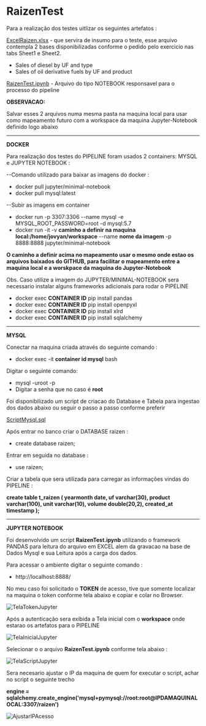 # RaizenTest

Para a realização dos testes uitlizar os seguintes artefatos :

[ExcelRaizen.xlsx](https://github.com/carloscmattins/RaizenTest/blob/main/ExcelRaizen.xlsx) - que servira de insumo para o teste, esse arquivo contempla 2 bases disponibilizadas conforme o pedido pelo exercicio nas tabs Sheet1 e Sheet2.

* Sales of diesel by UF and type
* Sales of oil derivative fuels by UF and product


[RaizenTest.ipynb](https://github.com/carloscmattins/RaizenTest/blob/main/RaizenTest.ipynb) - Arquivo do tipo NOTEBOOK responsavel para o processo do pipeline


<b>OBSERVACAO: </b>

Salvar esses 2 arquivos numa mesma pasta na maquina local para usar como mapeamento futuro com a workspace da maquina Jupyter-Notebook definido logo abaixo

----

<B>DOCKER</B>

Para realização dos testes do PIPELINE foram usados 2 containers: MYSQL e JUPYTER NOTEBOOK :

--Comando utilizado para baixar as imagens do docker :

* docker pull jupyter/minimal-notebook
* docker pull mysql:latest

--Subir as imagens em container
* docker run -p 3307:3306 --name mysql -e MYSQL_ROOT_PASSWORD=root -d mysql:5.7
* docker run -it -v <b>caminho a definir na maquina local:/home/jovyan/workspace</b>  --name <b>nome da imagem</b> -p 8888:8888 jupyter/minimal-notebook

<b>O caminho a definir acima no mapeamento usar o mesmo onde estao os arquivos baixados do GITHUB, para facilitar o mapeamento entre a maquina local e a worskpace da maquina do Jupyter-Notebook</b>

Obs. Caso utilize a imagem do JUPYTER/MINIMAL-NOTEBOOK sera necessario instalar alguns frameworks adicionais para rodar o PIPELINE

* docker exec <b>CONTAINER ID</b> pip install pandas
* docker exec <b>CONTAINER ID</b> pip install openpyxl
* docker exec <b>CONTAINER ID</b> pip install xlrd
* docker exec <b>CONTAINER ID</b> pip install sqlalchemy

-----
<b>MYSQL</b>

Conectar na maquina criada através do seguinte comando :

* docker exec -it <b>container id mysql</b> bash

Digitar o seguinte comando:

* mysql -uroot -p
* Digitar a senha que no caso é <b>root</b>


Foi disponibilizado um script de criacao do Database e Tabela para ingestao dos dados abaixo ou seguir o passo a passo conforme preferir

[ScriptMysql.sql](https://github.com/carloscmattins/RaizenTest/blob/main/scriptMysql.sql)

Após entrar no banco criar o DATABASE raizen :
 
 * create database raizen;
 
Entrar em seguida no database :

* use raizen;

Criar a tabela que sera utilizada para carregar as informações vindas do PIPELINE :

<b>create table t_raizen (
yearmonth date, 
uf varchar(30),
product varchar(100),
unit varchar(10),
volume double(20,2),
created_at timestamp
);</b>

---
<b>JUPYTER NOTEBOOK</b>

Foi desenvolvido um script <b>RaizenTest.ipynb</b> utilizando o framework PANDAS para leitura do arquivo em EXCEL alem da gravacao na base de Dados Mysql e sua Leitura após a carga dos dados.

Para acessar o ambiente digitar o seguinte comando :
* http://localhost:8888/

No meu caso foi solicitado o <b>TOKEN</b> de acesso, tive que somente localizar na maquina o token conforme tela abaixo e copiar e colar no Browser.

![TelaTokenJupyter](https://user-images.githubusercontent.com/30783094/124404156-1404b480-dd10-11eb-9998-988b9d7dc510.GIF)

Após a autenticação sera exibida a Tela inicial com o <B>workspace</B> onde estarao os artefatos para o PIPELINE

![TelaInicialJupyter](https://user-images.githubusercontent.com/30783094/124404243-807fb380-dd10-11eb-871c-ab6c385eccd3.GIF)

Selecionar o o arquivo <b>RaizenTest.ipynb</b> conforme tela abaixo :

![TelaScriptJupyter](https://user-images.githubusercontent.com/30783094/124404442-4d89ef80-dd11-11eb-9d55-c46bf3811800.GIF)


Sera necesario ajustar o IP da maquina de quem for executar o script, achar no script o seguinte trecho

<b>engine = sqlalchemy.create_engine('mysql+pymysql://root:root@IPDAMAQUINALOCAL:3307/raizen')</b>

![AjustarIPAcesso](https://user-images.githubusercontent.com/30783094/124404746-91312900-dd12-11eb-94c8-24c75664d904.gif)










